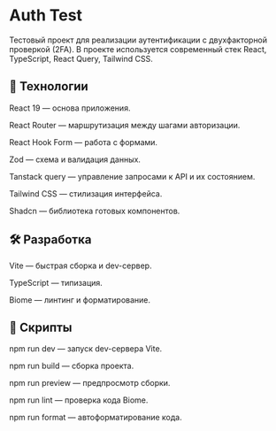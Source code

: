 # Auth Test

Тестовый проект для реализации аутентификации с двухфакторной проверкой (2FA).
В проекте используется современный стек React, TypeScript, React Query, Tailwind CSS.

## 🚀 Технологии

React 19 — основа приложения.

React Router — маршрутизация между шагами авторизации.

React Hook Form — работа с формами.

Zod — схема и валидация данных.

Tanstack query — управление запросами к API и их состоянием.

Tailwind CSS — стилизация интерфейса.

Shadcn — библиотека готовых компонентов.

## 🛠️ Разработка

Vite — быстрая сборка и dev-сервер.

TypeScript — типизация.

Biome — линтинг и форматирование.

## 📜 Скрипты

npm run dev — запуск dev-сервера Vite.

npm run build — сборка проекта.

npm run preview — предпросмотр сборки.

npm run lint — проверка кода Biome.

npm run format — автоформатирование кода.
